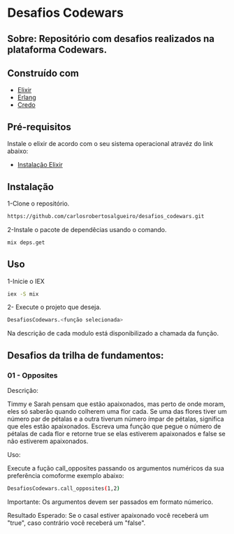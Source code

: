 # Desafios Codewars

## Sobre: Repositório com desafios realizados na plataforma Codewars.

##  Construído com

* [Elixir](https://elixir-lang.org/)
* [Erlang](https://www.erlang.org/)
* [Credo](https://github.com/rrrene/credo)

## Pré-requisitos

Instale o elixir de acordo com o seu sistema operacional atravéz do link abaixo:

* [Instalação Elixir](https://https://elixir-lang.org/install.html)

## Instalação

1-Clone o repositório.

```sh
https://github.com/carlosrobertosalgueiro/desafios_codewars.git
```

2-Instale o pacote de dependêcias  usando o comando.

```sh
mix deps.get
```

## Uso

1-Inicie o IEX

```sh
iex -S mix
```
2- Execute o projeto que deseja.

```sh
DesafiosCodewars.<função selecionada>
```
Na descrição de cada modulo está disponibilizado a chamada da função.


## Desafios da trilha de fundamentos:

###  01 - Opposites

Descrição:

Timmy e Sarah pensam que estão apaixonados, mas perto de onde moram, eles só saberão quando colherem uma flor cada. Se uma das flores tiver um número par de pétalas e a outra tiverum número ímpar de pétalas, significa que eles estão apaixonados. Escreva uma função que pegue o número de pétalas de cada flor e retorne true se elas
estiverem apaixonados e false se não estiverem apaixonados.

Uso:

Execute a fução call_opposites passando os argumentos numéricos da sua preferência comoforme exemplo abaixo:

```sh
DesafiosCodewars.call_opposites(1,2)
```
Importante: Os argumentos devem ser passados em formato númerico.

Resultado Esperado: Se o casal estiver apaixonado você receberá um "true", caso contrário você receberá um "false".

